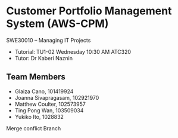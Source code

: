 # Customer Portfolio Management System (AWS-CPM)
SWE30010 – Managing IT Projects
- Tutorial: TU1-02 Wednesday 10:30 AM ATC320
- Tutor: Dr Kaberi Naznin

## Team Members

- Glaiza Cano, 101419924
- Joanna Sivapragasam, 102921970
- Matthew Coulter, 102573957
- Ting Pong Wan, 103509034
- Yukiko Ito, 1028832

Merge conflict Branch
